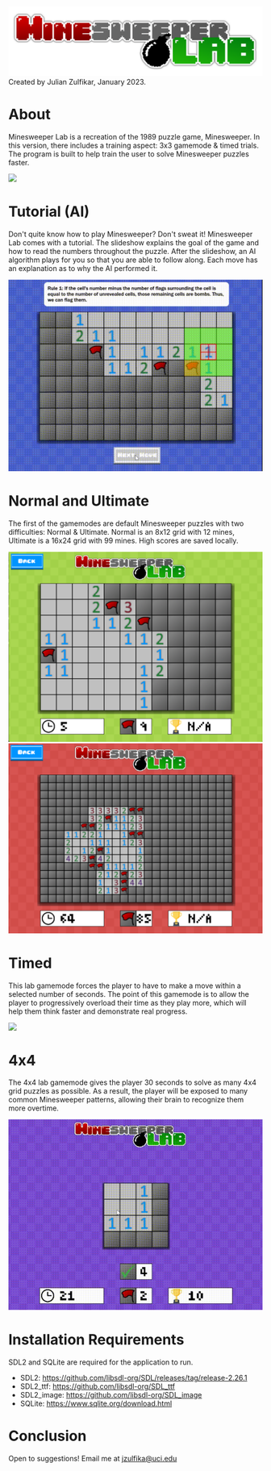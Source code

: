 ![](https://github.com/julian-z/Minesweeper-Lab/blob/main/textures/minesweeperlablogo.png)
Created by Julian Zulfikar, January 2023.

# About
Minesweeper Lab is a recreation of the 1989 puzzle game, Minesweeper. In this version, there includes a training aspect: 3x3 gamemode & timed trials. The program is built to help train the user to solve Minesweeper puzzles faster.

![](https://www.youtube.com/watch?v=Fi9VODiHQNg)

# Tutorial (AI)
Don't quite know how to play Minesweeper? Don't sweat it! Minesweeper Lab comes with a tutorial. The slideshow explains the goal of the game and how to read the numbers throughout the puzzle. After the slideshow, an AI algorithm plays for you so that you are able to follow along. Each move has an explanation as to why the AI performed it.

![](https://github.com/julian-z/Minesweeper-Lab/blob/main/gifs/tutorial.gif)

# Normal and Ultimate
The first of the gamemodes are default Minesweeper puzzles with two difficulties: Normal & Ultimate. Normal is an 8x12 grid with 12 mines, Ultimate is a 16x24 grid with 99 mines. High scores are saved locally.

![](https://github.com/julian-z/Minesweeper-Lab/blob/main/gifs/normal.png)
![](https://github.com/julian-z/Minesweeper-Lab/blob/main/gifs/ultimate.png)

# Timed
This lab gamemode forces the player to have to make a move within a selected number of seconds. The point of this gamemode is to allow the player to progressively overload their time as they play more, which will help them think faster and demonstrate real progress.

![](https://github.com/julian-z/Minesweeper-Lab/blob/main/gifs/timed.gif)

# 4x4
The 4x4 lab gamemode gives the player 30 seconds to solve as many 4x4 grid puzzles as possible. As a result, the player will be exposed to many common Minesweeper patterns, allowing their brain to recognize them more overtime.

![](https://github.com/julian-z/Minesweeper-Lab/blob/main/gifs/four.gif)

# Installation Requirements
SDL2 and SQLite are required for the application to run.
- SDL2: https://github.com/libsdl-org/SDL/releases/tag/release-2.26.1
- SDL2_ttf: https://github.com/libsdl-org/SDL_ttf
- SDL2_image: https://github.com/libsdl-org/SDL_image
- SQLite: https://www.sqlite.org/download.html

# Conclusion
Open to suggestions! Email me at jzulfika@uci.edu
